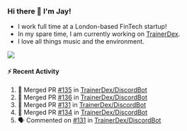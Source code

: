 ### Hi there 👋 I'm Jay!
* I work full time at a London-based FinTech startup!
* In my spare time, I am currently working on [TrainerDex](https://www.github.com/TrainerDex).
* I love all things music and the environment.

[<img src="https://github-readme-stats.vercel.app/api/wakatime?username=TurnrDev&layout=compact&custom_title=Last 7 Days Language Breakdown" />](https://wakatime.com/@TurnrDev)  

#### :zap: Recent Activity
<!--START_SECTION:activity-->
1. 🎉 Merged PR [#135](https://github.com/TrainerDex/DiscordBot/pull/135) in [TrainerDex/DiscordBot](https://github.com/TrainerDex/DiscordBot)
2. 🎉 Merged PR [#136](https://github.com/TrainerDex/DiscordBot/pull/136) in [TrainerDex/DiscordBot](https://github.com/TrainerDex/DiscordBot)
3. 🎉 Merged PR [#131](https://github.com/TrainerDex/DiscordBot/pull/131) in [TrainerDex/DiscordBot](https://github.com/TrainerDex/DiscordBot)
4. 🎉 Merged PR [#134](https://github.com/TrainerDex/DiscordBot/pull/134) in [TrainerDex/DiscordBot](https://github.com/TrainerDex/DiscordBot)
5. 🗣 Commented on [#131](https://github.com/TrainerDex/DiscordBot/issues/131) in [TrainerDex/DiscordBot](https://github.com/TrainerDex/DiscordBot)
<!--END_SECTION:activity-->
